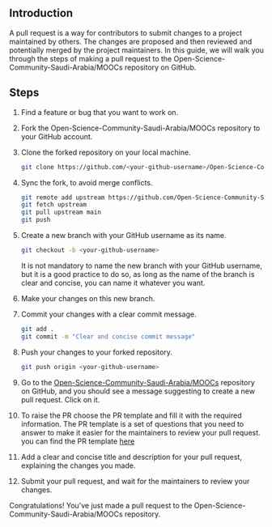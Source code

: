 ## Introduction
A pull request is a way for contributors to submit changes to a project maintained by others. The changes are proposed and then reviewed and potentially merged by the project maintainers. In this guide, we will walk you through the steps of making a pull request to the Open-Science-Community-Saudi-Arabia/MOOCs repository on GitHub.

## Steps
1. Find a feature or bug that you want to work on.
2. Fork the Open-Science-Community-Saudi-Arabia/MOOCs repository to your GitHub account.
3. Clone the forked repository on your local machine.
    ```bash
    git clone https://github.com/<your-github-username>/Open-Science-Community-Saudi-Arabia/MOOCs/
    ```

4. Sync the fork, to avoid merge conflicts.
    ```bash
    git remote add upstream https://github.com/Open-Science-Community-Saudi-Arabia/MOOCs/
    git fetch upstream
    git pull upstream main
    git push
    ```

5. Create a new branch with your GitHub username as its name.
    ```bash
    git checkout -b <your-github-username>
    ```
    It is not mandatory to name the new branch with your GitHub username, but it is a good practice to do so, as long as the name of the branch is clear and concise, you can name it whatever you want.

6. Make your changes on this new branch.
7. Commit your changes with a clear commit message.
    ```bash
    git add .
    git commit -m "Clear and concise commit message"
    ```

8. Push your changes to your forked repository.
    ```bash
    git push origin <your-github-username>
    ```

9. Go to the [Open-Science-Community-Saudi-Arabia/MOOCs](https://github.com/Open-Science-Community-Saudi-Arabia/MOOCs) repository on GitHub, and you should see a message suggesting to create a new pull request. Click on it.
10. To raise the PR choose the PR template and fill it with the required information. The PR template is a set of questions that you need to answer to make it easier for the maintainers to review your pull request. you can find the PR template [here](https://github.com/Open-Science-Community-Saudi-Arabia/MOOCs/blob/main/.github/PULL_REQUEST_TEMPLATE.md)
11. Add a clear and concise title and description for your pull request, explaining the changes you made.
12. Submit your pull request, and wait for the maintainers to review your changes.

Congratulations! You've just made a pull request to the Open-Science-Community-Saudi-Arabia/MOOCs repository.
